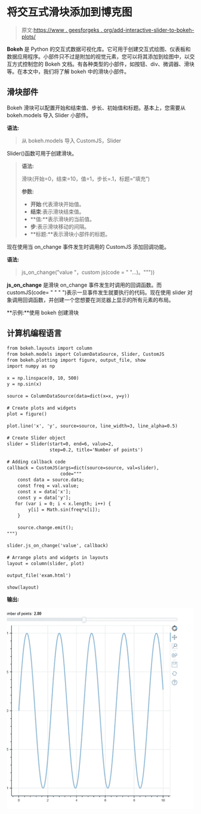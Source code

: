 # 将交互式滑块添加到博克图

> 原文:[https://www . geesforgeks . org/add-interactive-slider-to-bokeh-plots/](https://www.geeksforgeeks.org/add-interactive-slider-to-bokeh-plots/)

**Bokeh** 是 Python 的交互式数据可视化库。它可用于创建交互式绘图、仪表板和数据应用程序。小部件只不过是附加的视觉元素，您可以将其添加到绘图中，以交互方式控制您的 Bokeh 文档。有各种类型的小部件，如按钮、div、微调器、滑块等。在本文中，我们将了解 bokeh 中的滑块小部件。

## 滑块部件

Bokeh 滑块可以配置开始和结束值、步长、初始值和标题。基本上，您需要从 bokeh.models 导入 Slider 小部件。

**语法:**

> 从 bokeh.models 导入 CustomJS，Slider

Slider()函数可用于创建滑块。

> **语法:**
> 
> 滑块(开始=0，结束=10，值=1，步长=.1，标题=“填充”)
> 
> **参数:**
> 
> *   **开始**:代表滑块开始值。
> *   **结束**:表示滑块结束值。
> *   **值:**表示滑块的当前值。
> *   **步**:表示滑块移动的间隔。
> *   **标题:**表示滑块小部件的标题。

现在使用当 on_change 事件发生时调用的 CustomJS 添加回调功能。

**语法:**

> js_on_change("value "，custom js(code = " "…)。"""))

**js_on_change** 是滑块 on_change 事件发生时调用的回调函数。而 customJS(code= " " " ")表示一旦事件发生就要执行的代码。现在使用 slider 对象调用回调函数，并创建一个您想要在浏览器上显示的所有元素的布局。

**示例:**使用 bokeh 创建滑块

## 计算机编程语言

```
from bokeh.layouts import column
from bokeh.models import ColumnDataSource, Slider, CustomJS
from bokeh.plotting import figure, output_file, show
import numpy as np

x = np.linspace(0, 10, 500)
y = np.sin(x)

source = ColumnDataSource(data=dict(x=x, y=y))

# Create plots and widgets
plot = figure()

plot.line('x', 'y', source=source, line_width=3, line_alpha=0.5)

# Create Slider object
slider = Slider(start=0, end=6, value=2,
                step=0.2, title='Number of points')

# Adding callback code
callback = CustomJS(args=dict(source=source, val=slider),
                    code="""
    const data = source.data;
    const freq = val.value;
    const x = data['x'];
    const y = data['y'];
   for (var i = 0; i < x.length; i++) {
        y[i] = Math.sin(freq*x[i]);
    }

    source.change.emit();
""")

slider.js_on_change('value', callback)

# Arrange plots and widgets in layouts
layout = column(slider, plot)

output_file('exam.html')

show(layout)
```

**输出:**

![](img/a015835b2b5fac5d8e151725cfc46ac4.png)
